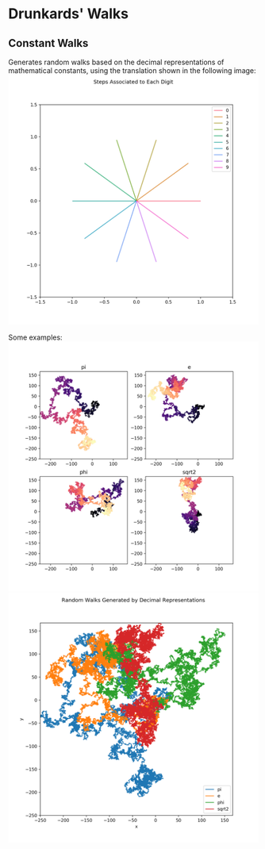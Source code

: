 # Drunkards' Walks

## Constant Walks

Generates random walks based on the decimal representations of mathematical
constants, using the translation shown in the following image:
![decimal steps](images/decimal_steps.png?raw=true)


Some examples:
![constant_grid_walk](images/constant_grid_plot.png?raw=true)
![constant_walk](images/constant_single_plot.png?raw=true)

